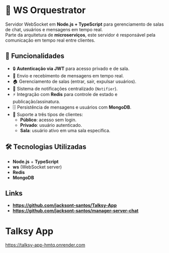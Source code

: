 # 📡 WS Orquestrator

Servidor WebSocket em **Node.js + TypeScript** para gerenciamento de salas de chat, usuários e mensagens em tempo real.  
Parte da arquitetura de **microserviços**, este servidor é responsável pela comunicação em tempo real entre clientes.

## 🚀 Funcionalidades

- 🔒 **Autenticação via JWT** para acesso privado e de sala.
- 💬 Envio e recebimento de mensagens em tempo real.
- 🏠 Gerenciamento de salas (entrar, sair, expulsar usuários).
- 📢 Sistema de notificações centralizado (`Notifier`).
- ⚡ Integração com **Redis** para controle de estado e publicação/assinatura.
- 🗄 Persistência de mensagens e usuários com **MongoDB**.
- 👤 Suporte a três tipos de clientes:
  - **Público**: acesso sem login.
  - **Privado**: usuário autenticado.
  - **Sala**: usuário ativo em uma sala específica.

## 🛠 Tecnologias Utilizadas

- **Node.js** + **TypeScript**
- **ws** (WebSocket server)
- **Redis**
- **MongoDB**

## Links

- **https://github.com/jacksont-santos/Talksy-App**
- **https://github.com/jacksont-santos/manager-server-chat**

# Talksy App

https://talksy-app-hmtq.onrender.com
